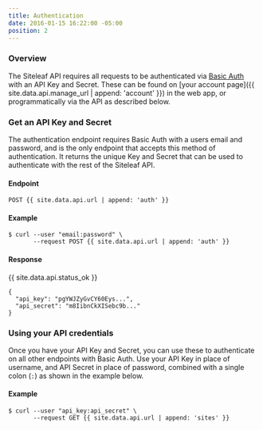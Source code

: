 ```yaml
---
title: Authentication
date: 2016-01-15 16:22:00 -05:00
position: 2
---
```


### Overview

The Siteleaf API requires all requests to be authenticated via [Basic Auth](https://en.wikipedia.org/wiki/Basic_access_authentication) with an API Key and Secret. These can be found on [your account page]({{ site.data.api.manage_url | append: 'account' }}) in the web app, or programmatically via the API as described below.

### Get an API Key and Secret

The authentication endpoint requires Basic Auth with a users email and password, and is the only endpoint that accepts this method of authentication. It returns the unique Key and Secret that can be used to authenticate with the rest of the Siteleaf API.

#### Endpoint

~~~
POST {{ site.data.api.url | append: 'auth' }}
~~~

#### Example

~~~
$ curl --user "email:password" \
       --request POST {{ site.data.api.url | append: 'auth' }}
~~~

#### Response
{{ site.data.api.status_ok }}
~~~
{
  "api_key": "pgYWJZyGvCY60Eys...",
  "api_secret": "m8IibnCkXISebc9b..."
}
~~~

### Using your API credentials

Once you have your API Key and Secret, you can use these to authenticate on all other endpoints with Basic Auth. Use your API Key in place of username, and API Secret in place of password, combined with a single colon (`:`) as shown in the example below.

#### Example

~~~
$ curl --user "api_key:api_secret" \
       --request GET {{ site.data.api.url | append: 'sites' }}
~~~
